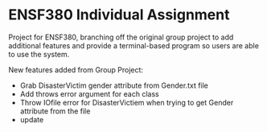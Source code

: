 # ENSF380 Individual Assignment

Project for ENSF380, branching off the original group project to add additional features and provide a terminal-based program so users are able to use the system.

New features added from Group Project:
- Grab DisasterVictim gender attribute from Gender.txt file
- Add throws error argument for each class
- Throw IOfile error for DisasterVictiem when trying to get Gender attribute from the file
- update
